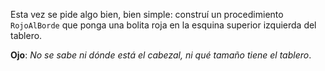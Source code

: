 Esta vez se pide algo bien, bien simple: construí un procedimiento `RojoAlBorde` que ponga una bolita roja en la esquina superior izquierda del tablero.

**Ojo**: _No se sabe ni dónde está el cabezal, ni qué tamaño tiene el tablero_.